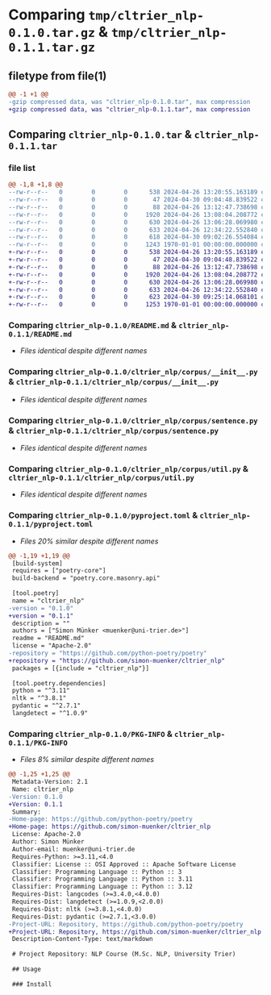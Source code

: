 # Comparing `tmp/cltrier_nlp-0.1.0.tar.gz` & `tmp/cltrier_nlp-0.1.1.tar.gz`

## filetype from file(1)

```diff
@@ -1 +1 @@
-gzip compressed data, was "cltrier_nlp-0.1.0.tar", max compression
+gzip compressed data, was "cltrier_nlp-0.1.1.tar", max compression
```

## Comparing `cltrier_nlp-0.1.0.tar` & `cltrier_nlp-0.1.1.tar`

### file list

```diff
@@ -1,8 +1,8 @@
--rw-r--r--   0        0        0      538 2024-04-26 13:20:55.163189 cltrier_nlp-0.1.0/README.md
--rw-r--r--   0        0        0       47 2024-04-30 09:04:48.839522 cltrier_nlp-0.1.0/cltrier_nlp/__init__.py
--rw-r--r--   0        0        0       88 2024-04-26 13:12:47.738698 cltrier_nlp-0.1.0/cltrier_nlp/__main__.py
--rw-r--r--   0        0        0     1920 2024-04-26 13:08:04.208772 cltrier_nlp-0.1.0/cltrier_nlp/corpus/__init__.py
--rw-r--r--   0        0        0      630 2024-04-26 13:06:28.069980 cltrier_nlp-0.1.0/cltrier_nlp/corpus/sentence.py
--rw-r--r--   0        0        0      633 2024-04-26 12:34:22.552840 cltrier_nlp-0.1.0/cltrier_nlp/corpus/util.py
--rw-r--r--   0        0        0      618 2024-04-30 09:02:26.554084 cltrier_nlp-0.1.0/pyproject.toml
--rw-r--r--   0        0        0     1243 1970-01-01 00:00:00.000000 cltrier_nlp-0.1.0/PKG-INFO
+-rw-r--r--   0        0        0      538 2024-04-26 13:20:55.163189 cltrier_nlp-0.1.1/README.md
+-rw-r--r--   0        0        0       47 2024-04-30 09:04:48.839522 cltrier_nlp-0.1.1/cltrier_nlp/__init__.py
+-rw-r--r--   0        0        0       88 2024-04-26 13:12:47.738698 cltrier_nlp-0.1.1/cltrier_nlp/__main__.py
+-rw-r--r--   0        0        0     1920 2024-04-26 13:08:04.208772 cltrier_nlp-0.1.1/cltrier_nlp/corpus/__init__.py
+-rw-r--r--   0        0        0      630 2024-04-26 13:06:28.069980 cltrier_nlp-0.1.1/cltrier_nlp/corpus/sentence.py
+-rw-r--r--   0        0        0      633 2024-04-26 12:34:22.552840 cltrier_nlp-0.1.1/cltrier_nlp/corpus/util.py
+-rw-r--r--   0        0        0      623 2024-04-30 09:25:14.068101 cltrier_nlp-0.1.1/pyproject.toml
+-rw-r--r--   0        0        0     1253 1970-01-01 00:00:00.000000 cltrier_nlp-0.1.1/PKG-INFO
```

### Comparing `cltrier_nlp-0.1.0/README.md` & `cltrier_nlp-0.1.1/README.md`

 * *Files identical despite different names*

### Comparing `cltrier_nlp-0.1.0/cltrier_nlp/corpus/__init__.py` & `cltrier_nlp-0.1.1/cltrier_nlp/corpus/__init__.py`

 * *Files identical despite different names*

### Comparing `cltrier_nlp-0.1.0/cltrier_nlp/corpus/sentence.py` & `cltrier_nlp-0.1.1/cltrier_nlp/corpus/sentence.py`

 * *Files identical despite different names*

### Comparing `cltrier_nlp-0.1.0/cltrier_nlp/corpus/util.py` & `cltrier_nlp-0.1.1/cltrier_nlp/corpus/util.py`

 * *Files identical despite different names*

### Comparing `cltrier_nlp-0.1.0/pyproject.toml` & `cltrier_nlp-0.1.1/pyproject.toml`

 * *Files 20% similar despite different names*

```diff
@@ -1,19 +1,19 @@
 [build-system]
 requires = ["poetry-core"]
 build-backend = "poetry.core.masonry.api"
 
 [tool.poetry]
 name = "cltrier_nlp"
-version = "0.1.0"
+version = "0.1.1"
 description = ""
 authors = ["Simon Münker <muenker@uni-trier.de>"]
 readme = "README.md"
 license = "Apache-2.0"
-repository = "https://github.com/python-poetry/poetry"
+repository = "https://github.com/simon-muenker/cltrier_nlp"
 packages = [{include = "cltrier_nlp"}]
 
 [tool.poetry.dependencies]
 python = "^3.11"
 nltk = "^3.8.1"
 pydantic = "^2.7.1"
 langdetect = "^1.0.9"
```

### Comparing `cltrier_nlp-0.1.0/PKG-INFO` & `cltrier_nlp-0.1.1/PKG-INFO`

 * *Files 8% similar despite different names*

```diff
@@ -1,25 +1,25 @@
 Metadata-Version: 2.1
 Name: cltrier_nlp
-Version: 0.1.0
+Version: 0.1.1
 Summary: 
-Home-page: https://github.com/python-poetry/poetry
+Home-page: https://github.com/simon-muenker/cltrier_nlp
 License: Apache-2.0
 Author: Simon Münker
 Author-email: muenker@uni-trier.de
 Requires-Python: >=3.11,<4.0
 Classifier: License :: OSI Approved :: Apache Software License
 Classifier: Programming Language :: Python :: 3
 Classifier: Programming Language :: Python :: 3.11
 Classifier: Programming Language :: Python :: 3.12
 Requires-Dist: langcodes (>=3.4.0,<4.0.0)
 Requires-Dist: langdetect (>=1.0.9,<2.0.0)
 Requires-Dist: nltk (>=3.8.1,<4.0.0)
 Requires-Dist: pydantic (>=2.7.1,<3.0.0)
-Project-URL: Repository, https://github.com/python-poetry/poetry
+Project-URL: Repository, https://github.com/simon-muenker/cltrier_nlp
 Description-Content-Type: text/markdown
 
 # Project Repository: NLP Course (M.Sc. NLP, University Trier)
 
 ## Usage
 
 ### Install
```

